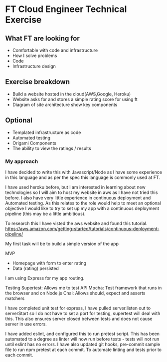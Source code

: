 # FT Cloud Engineer Technical Exercise

## What FT are looking for
* Comfortable with code and infrastructure
* How I solve problems
* Code
* Infrastructure design

## Exercise breakdown
* Build a website hosted in the cloud(AWS,Google, Heroku)
* Website asks for and stores a simple rating score for using ft
* Diagram of site architecture show key components

## Optional
* Templated infrastructure as code
* Automated testing
* Origami Components
* The ability to view the ratings / results

### My approach

I have decided to write this with Javascript/Node as I have some experience in this language
and as per the spec this language is commonly used at FT.

I have used heroku before, but I am interested in learning about new technologies
so I will aim to host my website in aws as I have not tried this before.
I also have very little experience in continuous deployment and Automated testing.
As this relates to the role would help to meet an optional objective I would like to try
to set up my app with a continuous deployment pipeline (this may be a little ambitious).

To research this I have visted the aws website and found this tutorial.
https://aws.amazon.com/getting-started/tutorials/continuous-deployment-pipeline/

My first task will be to build a simple version of the app

MVP
* Homepage with form to enter rating
* Data (rating) persisted

I am using Express for my app routing.

Testing
Supertest: Allows me to test API
Mocha: Test framework that runs in the browser and on Node.js
Chai: Allows should, expect and asserts matchers

I have completed unit test for express, I have pulled server.listen out to serverStart
so I do not have to set a port for testing, supertest will deal with this. This also ensures server
closed between tests and does not cause server in use errors.

I have added eslint, and configured this to run pretest script. This has been automated to a degree
as linter will now run before tests - tests will not run until eslint has no errors.
I have also updated git hooks, pre-commit sample file to run npm pretest at each commit.
To automate linting and tests prior to each commit.
